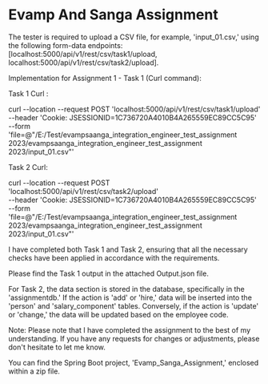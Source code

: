 # Evamp And Sanga Assignment


The tester is required to upload a CSV file, for example, 'input_01.csv,' using the following form-data endpoints: [localhost:5000/api/v1/rest/csv/task1/upload, localhost:5000/api/v1/rest/csv/task2/upload].

Implementation for Assignment 1 - Task 1 (Curl command):


Task 1 Curl :

curl --location --request POST 'localhost:5000/api/v1/rest/csv/task1/upload' \
--header 'Cookie: JSESSIONID=1C736720A4010B4A265559EC89CC5C95' \
--form 'file=@"/E:/Test/evampsaanga_integration_engineer_test_assignment 2023/evampsaanga_integration_engineer_test_assignment 2023/input_01.csv"'

Task 2 Curl: 

curl --location --request POST 'localhost:5000/api/v1/rest/csv/task2/upload' \
--header 'Cookie: JSESSIONID=1C736720A4010B4A265559EC89CC5C95' \
--form 'file=@"/E:/Test/evampsaanga_integration_engineer_test_assignment 2023/evampsaanga_integration_engineer_test_assignment 2023/input_01.csv"'


I have completed both Task 1 and Task 2, ensuring that all the necessary checks have been applied in accordance with the requirements.

Please find the Task 1 output in the attached Output.json file.

For Task 2, the data section is stored in the database, specifically in the 'assignmentdb.' If the action is 'add' or 'hire,' data will be inserted into the 'person' and 'salary_component' tables. Conversely, if the action is 'update' or 'change,' the data will be updated based on the employee code.

Note: Please note that I have completed the assignment to the best of my understanding. If you have any requests for changes or adjustments, please don't hesitate to let me know.

You can find the Spring Boot project, 'Evamp_Sanga_Assignment,' enclosed within a zip file. 

